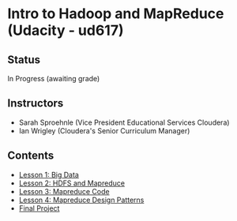 # Intro to Hadoop and MapReduce (Udacity - ud617)

## Status

In Progress (awaiting grade)

## Instructors

* Sarah Sproehnle (Vice President Educational Services Cloudera)
* Ian Wrigley (Cloudera's Senior Curriculum Manager)

## Contents

* [Lesson 1: Big Data](./lesson-1-big-data.md)
* [Lesson 2: HDFS and Mapreduce](./lesson-2-hdfs-and-mapreduce.md)
* [Lesson 3: Mapreduce Code](./lesson-3-mapreduce-code.md)
* [Lesson 4: Mapreduce Design Patterns](./lesson-4-mapreduce-design-patterns.md)
* [Final Project](./project-submission-extra.md)
